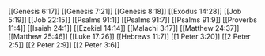 [[Genesis 6:17]]
[[Genesis 7:21]]
[[Genesis 8:18]]
[[Exodus 14:28]]
[[Job 5:19]]
[[Job 22:15]]
[[Psalms 91:1]]
[[Psalms 91:7]]
[[Psalms 91:9]]
[[Proverbs 11:4]]
[[Isaiah 24:1]]
[[Ezekiel 14:14]]
[[Malachi 3:17]]
[[Matthew 24:37]]
[[Matthew 25:46]]
[[Luke 17:26]]
[[Hebrews 11:7]]
[[1 Peter 3:20]]
[[2 Peter 2:5]]
[[2 Peter 2:9]]
[[2 Peter 3:6]]
